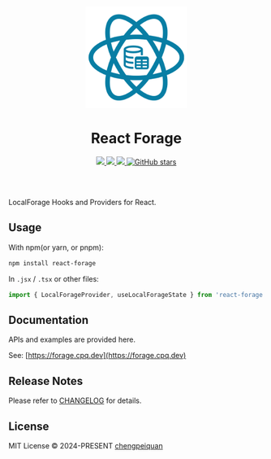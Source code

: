 <p align='center'>
  <img src="./docs/public/assets/react-forage.png" width="200" alt="react-forage" />
</p>

<h1 align='center'>React Forage</h1>

<p align='center'>
  <a href='https://www.npmjs.com/package/react-forage'>
    <img src="https://img.shields.io/npm/v/react-forage?color=f43f5e&label=npm" />
  </a>
  <a href="https://www.npmjs.com/package/react-forage" target="__blank">
    <img src="https://img.shields.io/npm/dt/react-forage?color=f43f5e&label=downloads" />
  </a>
  <a href="https://forage.cpq.dev" target="__blank">
    <img src="https://img.shields.io/static/v1?label=&message=docs%20%26%20demos&color=f43f5e" />
  </a>
  <a href="https://github.com/chengpeiquan/react-forage" target="__blank">
    <img alt="GitHub stars" src="https://img.shields.io/github/stars/chengpeiquan/react-forage?style=social" />
  </a>
</p>
<br>
<br>

LocalForage Hooks and Providers for React.

## Usage

With npm(or yarn, or pnpm):

```bash
npm install react-forage
```

In `.jsx` / `.tsx` or other files:

```ts
import { LocalForageProvider, useLocalForageState } from 'react-forage'
```

## Documentation

APIs and examples are provided here.

See: [https://forage.cpq.dev](https://forage.cpq.dev)

## Release Notes

Please refer to [CHANGELOG](https://github.com/chengpeiquan/react-forage/blob/main/CHANGELOG.md) for details.

## License

MIT License © 2024-PRESENT [chengpeiquan](https://github.com/chengpeiquan)
